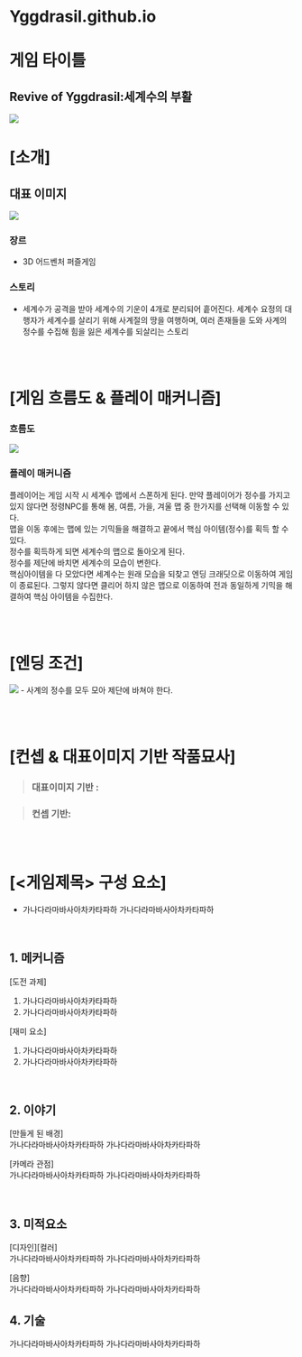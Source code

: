 # Yggdrasil.github.io

# 게임 타이틀
## Revive of Yggdrasil:세계수의 부활
<img src="./Yggdrasil_타이틀.png">

# [소개]

## 대표 이미지
<img src="./Yggdrasil_대표이미지.jpg">

### 장르

- 3D 어드벤처 퍼즐게임

### 스토리

- 세계수가 공격을 받아 세계수의 기운이 4개로 분리되어 흩어진다. 세계수 요정의 대행자가 세계수를 살리기 위해 사계절의 땅을 여행하며, 여러 존재들을 도와 사계의 정수를 수집해 힘을 잃은 세계수를 되살리는 스토리

<br><br>

# [게임 흐름도 & 플레이 매커니즘]

### 흐름도
  <img src="./캡스톤 흐름도.png">
  
### 플레이 매커니즘
  플레이어는 게임 시작 시 세계수 맵에서 스폰하게 된다. 만약 플레이어가 정수를 가지고 있지 않다면 정령NPC를 통해 봄, 여름, 가을, 겨울 맵 중 한가지를 선택해 이동할 수 있다.<br>
  맵을 이동 후에는 맵에 있는 기믹들을 해결하고 끝에서 핵심 아이템(정수)를 획득 할 수 있다.<br>
  정수를 획득하게 되면 세계수의 맵으로 돌아오게 된다.<br>
  정수를 제단에 바치면 세계수의 모습이 변한다.<br>
  핵심아이템을 다 모았다면 세계수는 원래 모습을 되찾고 엔딩 크래딧으로 이동하여 게임이 종료된다. 그렇지 않다면 클리어 하지 않은 맵으로 이동하여 전과 동일하게 기믹을 해결하여 핵심 아이템을 수집한다.<br>

<br><br>

# [엔딩 조건]

<img src="./정수.png">
- 사계의 정수를 모두 모아 제단에 바쳐야 한다.

<br><br>

# [컨셉 & 대표이미지 기반 작품묘사]

> ### 대표이미지 기반 :

> ### 컨셉 기반:

<br><br>

# [<게임제목> 구성 요소]

- 가나다라마바사아차카타파하 가나다라마바사아차카타파하

<br>

## 1. 메커니즘

[도전 과제]

1. 가나다라마바사아차카타파하
2. 가나다라마바사아차카타파하

[재미 요소]

1. 가나다라마바사아차카타파하
2. 가나다라마바사아차카타파하

<br>

## 2. 이야기

[만들게 된 배경]  
가나다라마바사아차카타파하 가나다라마바사아차카타파하

[카메라 관점]  
가나다라마바사아차카타파하 가나다라마바사아차카타파하

<br>

## 3. 미적요소

[디자인][컬러]  
가나다라마바사아차카타파하 가나다라마바사아차카타파하

[음향]  
가나다라마바사아차카타파하 가나다라마바사아차카타파하
<br>

## 4. 기술

가나다라마바사아차카타파하 가나다라마바사아차카타파하
